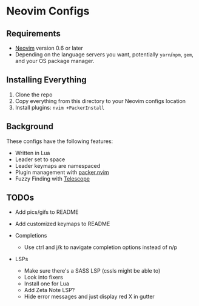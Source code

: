 # Neovim Configs

## Requirements

- [Neovim](https://neovim.io/) version 0.6 or later
- Depending on the language servers you want, potentially `yarn`/`npm`, `gem`, and your OS package manager.

## Installing Everything

1. Clone the repo
2. Copy everything from this directory to your Neovim configs location
3. Install plugins: `nvim +PackerInstall`

## Background

These configs have the following features:
- Written in Lua
- Leader set to space
- Leader keymaps are namespaced
- Plugin management with [packer.nvim](https://github.com/wbthomason/packer.nvim)
- Fuzzy Finding with [Telescope](https://github.com/nvim-telescope/telescope.nvim)

## TODOs

- Add pics/gifs to README
- Add customized keymaps to README

- Completions
  - Use ctrl and j/k to navigate completion options instead of n/p

- LSPs
  - Make sure there's a SASS LSP (cssls might be able to)
  - Look into fixers
  - Install one for Lua
  - Add Zeta Note LSP?
  - Hide error messages and just display red X in gutter

